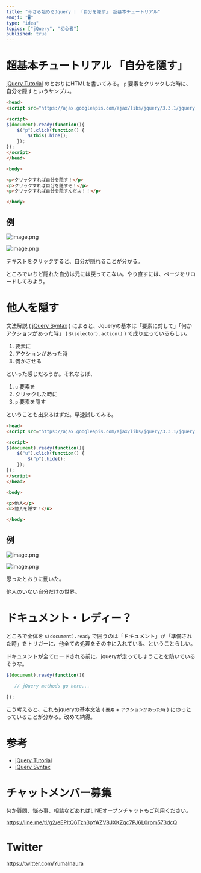 ```yaml
---
title: "今さら始めるJquery | 「自分を隠す」 超基本チュートリアル"
emoji: "🖥"
type: "idea"
topics: ["jQuery", "初心者"]
published: true
---
```


# 超基本チュートリアル 「自分を隠す」

[jQuery Tutorial](https://www.w3schools.com/Jquery/default.asp) のとおりにHTMLを書いてみる。
`p` 要素をクリックした時に、自分を隠すというサンプル。


```html
<head>
<script src="https://ajax.googleapis.com/ajax/libs/jquery/3.3.1/jquery.min.js"></script>

<script>
$(document).ready(function(){
    $("p").click(function() {
        $(this).hide();
    });
});
</script>
</head>

<body>

<p>クリックすれば自分を隠す！</p>
<p>クリックすれば自分を隠すぞ！</p>
<p>クリックすれば自分を隠すんだよ！！</p>

</body>
```

## 例

![image.png](https://qiita-image-store.s3.amazonaws.com/0/89618/e2bfb0bb-1070-9089-b90c-3acb8200dbfe.png)

![image.png](https://qiita-image-store.s3.amazonaws.com/0/89618/13238a0c-5127-aa45-c415-bd4c0c6251b8.png)


テキストをクリックすると、自分が隠れることが分かる。

ところでいちど隠れた自分は元には戻ってこない。やり直すには、ページをリロードしてみよう。

# 他人を隠す

文法解説 ( [jQuery Syntax](https://www.w3schools.com/Jquery/jquery_syntax.asp) ) によると、Jqueryの基本は「要素に対して」「何かアクションがあった時」 ( `$(selector).action()` ) で成り立っているらしい。

1. 要素に
2. アクションがあった時
3. 何かさせる

といった感じだろうか。それならば、

1. `u` 要素を
2. クリックした時に
3. `p` 要素を隠す

ということも出来るはずだ。早速試してみる。

```html
<head>
<script src="https://ajax.googleapis.com/ajax/libs/jquery/3.3.1/jquery.min.js"></script>

<script>
$(document).ready(function(){
    $("u").click(function() {
        $("p").hide(); 
    });
});
</script>
</head>

<body>

<p>他人</p>
<u>他人を隠す！</u>

</body>
```

## 例

![image.png](https://qiita-image-store.s3.amazonaws.com/0/89618/8f345f20-397e-e0ea-eb02-50cab25a9282.png)

![image.png](https://qiita-image-store.s3.amazonaws.com/0/89618/179f1233-6d2d-f17b-6362-b0615d398e15.png)

思ったとおりに動いた。

他人のいない自分だけの世界。

# ドキュメント・レディー？

ところで全体を `$(document).ready` で囲うのは「ドキュメント」が「準備された時」をトリガーに、他全ての処理をその中に入れている、ということらしい。

ドキュメントが全てロードされる前に、jqueryが走ってしまうことを防いでいるそうな。


```js
$(document).ready(function(){

   // jQuery methods go here...

});
```

こう考えると、これもjqueryの基本文法 ( `要素` + `アクションがあった時` ) にのっとっていることが分かる。改めて納得。

# 参考

- [jQuery Tutorial](https://www.w3schools.com/Jquery/default.asp)
- [jQuery Syntax](https://www.w3schools.com/Jquery/jquery_syntax.asp)









<!-- Update From Qiita API -->

# チャットメンバー募集


何か質問、悩み事、相談などあればLINEオープンチャットもご利用ください。

https://line.me/ti/g2/eEPltQ6Tzh3pYAZV8JXKZqc7PJ6L0rpm573dcQ





# Twitter


https://twitter.com/YumaInaura


<!-- Update From Qiita API -->


